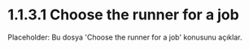 # 1.1.3.1 Choose the runner for a job

Placeholder: Bu dosya 'Choose the runner for a job' konusunu açıklar.
